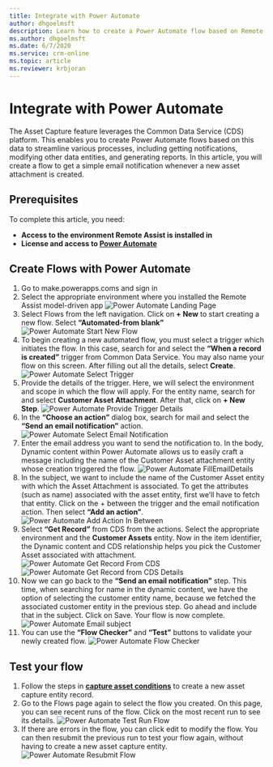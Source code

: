 ```yaml
---
title: Integrate with Power Automate
author: dhgoelmsft
description: Learn how to create a Power Automate flow based on Remote Assist entities
ms.author: dhgoelmsft
ms.date: 6/7/2020
ms.service: crm-online
ms.topic: article
ms.reviewer: krbjoran
---
```

# Integrate with Power Automate

The Asset Capture feature leverages the Common Data Service (CDS) platform. This enables you to create Power Automate flows based on this data to streamline various processes, including getting notifications, modifying other data entities, and generating reports. In this article, you will create a flow to get a simple email notification whenever a new asset attachment is created.

## Prerequisites

To complete this article, you need:

- **Access to the environment Remote Assist is installed in**
- **License and access to [Power Automate](https://docs.microsoft.com/power-automate/)**

## Create Flows with Power Automate

1.	Go to make.powerapps.coms and sign in
2.	Select the appropriate environment where you installed the Remote Assist model-driven app
![Power Automate Landing Page](media/PowerAutomate001-landingPage.png)
3.	Select Flows from the left navigation. Click on **+ New** to start creating a new flow. Select **“Automated-from blank”**
![Power Automate Start New Flow](media/PowerAutomate002-StartNewFlow.png)
4.	To begin creating a new automated flow, you must select a trigger which initiates the flow. In this case, search for and select the **“When a record is created”** trigger from Common Data Service. You may also name your flow on this screen. After filling out all the details, select **Create**.
![Power Automate Select Trigger](media/PowerAutomate003-SelectTrigger.png)
5.	Provide the details of the trigger. Here, we will select the environment and scope in which the flow will apply. For the entity name, search for and select **Customer Asset Attachment**. After that, click on **+ New Step**.
![Power Automate Provide Trigger Details](media/PowerAutomate004-ProvideTriggerDetails.png)
6.	In the **“Choose an action”** dialog box, search for mail and select the **“Send an email notification”** action.
![Power Automate Select Email Notification](media/PowerAutomate005-SelectEmailNotification.png)
7.	Enter the email address you want to send the notification to. In the body, Dynamic content within Power Automate allows us to easily craft a message including the name of the Customer Asset attachment entity whose creation triggered the flow.
![Power Automate FillEmailDetails](media/PowerAutomate006-FillEmailDetails.png)
8.	In the subject, we want to include the name of the Customer Asset entity with which the Asset Attachment is associated. To get the attributes (such as name) associated with the asset entity, first we’ll have to fetch that entity. Click on the + between the trigger and the email notification action. Then select **“Add an action”**.
![Power Automate Add Action In Between](media/PowerAutomate007-AddActionInBetween.png)
9.	Select **“Get Record”** from CDS from the actions. Select the appropriate environment and the **Customer Assets** entity. Now in the item identifier, the Dynamic content and CDS relationship helps you pick the Customer Asset associated with attachment.
![Power Automate Get Record From CDS](media/PowerAutomate008-GetRecordFromCDS.png)
![Power Automate Get Record from CDS Details](media/PowerAutomate009-GetRecordFromCDSDetails.png)
10.	Now we can go back to the **“Send an email notification”** step. This time, when searching for name in the dynamic content, we have the option of selecting the customer entity name, because we fetched the associated customer entity in the previous step. Go ahead and include that in the subject. Click on Save. Your flow is now complete.
![Power Automate Email subject](media/PowerAutomate010-EmailSubject.png)
11.	You can use the **“Flow Checker”** and **“Test”** buttons to validate your newly created flow.
![Power Automate Flow Checker](media/PowerAutomate011-flowChecker.png)

## Test your flow
1.	Follow the steps in **[capture asset conditions](./asset-capture-photos.md)** to create a new asset capture entity record.
2.	Go to the Flows page again to select the flow you created. On this page, you can see recent runs of the flow. Click on the most recent run to see its details.
![Power Automate Test Run Flow](media/PowerAutomate012-TestRunFlow.png)
3.	If there are errors in the flow, you can click edit to modify the flow. You can then resubmit the previous run to test your flow again, without having to create a new asset capture entity.
![Power Automate Resubmit Flow](media/PowerAutomate013-resubmitFlow.png)
